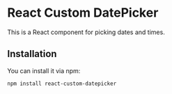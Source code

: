 # React Custom DatePicker

This is a React component for picking dates and times.

## Installation

You can install it via npm:

```bash
npm install react-custom-datepicker
